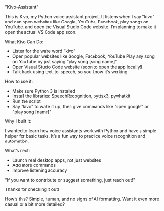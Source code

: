"Kivo-Assistant"

This is Kivo, my Python voice assistant project. It listens when I say "kivo" and can open websites like Google, YouTube, Facebook, play songs on YouTube, and open the Visual Studio Code website. I’m planning to make it open the actual VS Code app soon.

What Kivo Can Do:

* Listen for the wake word “kivo”
* Open popular websites like Google, Facebook, YouTube Play any song on YouTube by just saying “play song [song name]”
* Open Visual Studio Code website (soon to open the app locally!)
*  Talk back using text-to-speech, so you know it’s working

How to use it:

* Make sure Python 3 is installed
* Install the libraries: SpeechRecognition, pyttsx3, pywhatkit
* Run the script
* Say "kivo" to wake it up, then give commands like "open google" or "play song [name]"

Why I built it:

I wanted to learn how voice assistants work with Python and have a simple helper for basic tasks. It’s a fun way to practice voice recognition and automation.

What’s next:

* Launch real desktop apps, not just websites
* Add more commands
* Improve listening accuracy

"If you want to contribute or suggest something, just reach out!"

Thanks for checking it out!

How’s this? Simple, human, and no signs of AI formatting. Want it even more casual or a bit more detailed?
